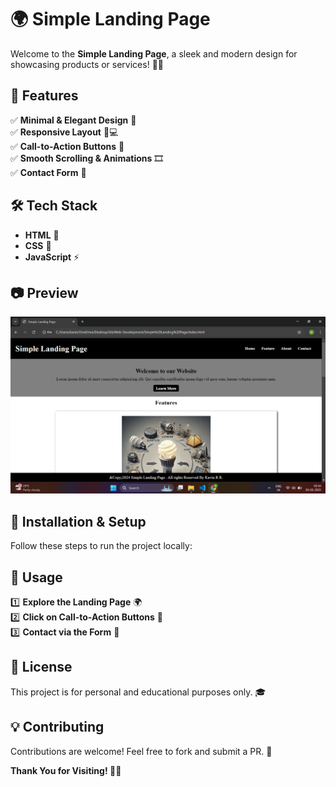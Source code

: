 # 🌍 Simple Landing Page

Welcome to the **Simple Landing Page**, a sleek and modern design for showcasing products or services! 🚀✨

## 🚀 Features
✅ **Minimal & Elegant Design** 🎨  
✅ **Responsive Layout** 📱💻  
✅ **Call-to-Action Buttons** 🔘  
✅ **Smooth Scrolling & Animations** 🎞️  
✅ **Contact Form** 📩  

## 🛠️ Tech Stack
- **HTML** 📝
- **CSS** 🎨
- **JavaScript** ⚡

## 📷 Preview
![Landing Page Screenshot](./img/previwe.png)

## 🎯 Installation & Setup
Follow these steps to run the project locally:


## 📌 Usage
1️⃣ **Explore the Landing Page** 🌍  
2️⃣ **Click on Call-to-Action Buttons** 🎯  
3️⃣ **Contact via the Form** 📩  

## 📜 License
This project is for personal and educational purposes only. 🎓

## 💡 Contributing
Contributions are welcome! Feel free to fork and submit a PR. 🤝



**Thank You for Visiting! 🚀🌟**
